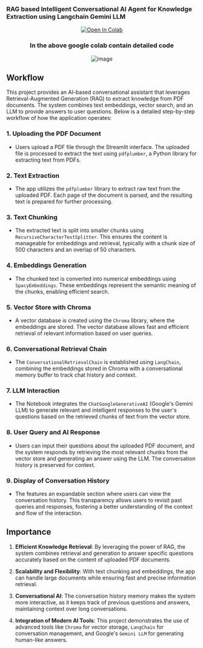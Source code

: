 ### RAG based Intelligent Conversational AI Agent for Knowledge Extraction using Langchain Gemini LLM


<div align ="center">

[![Open In Colab](https://colab.research.google.com/assets/colab-badge.svg)](https://colab.research.google.com/drive/1rUJ_wBEYFZsFijDzjOjI8QD9IBeLfB2s?usp=sharing)

</div>
<div align ="center">

### In the above google colab contain detailed code 
</div>


<div align ="center">

   
![image](https://miro.medium.com/v2/resize:fit:1400/format:webp/1*SuS0D_-uSf5RnLuUlqgytw.png)

</div>

## **Workflow**

This project provides an AI-based conversational assistant that leverages Retrieval-Augmented Generation (RAG) to extract knowledge from PDF documents. The system combines text embeddings, vector search, and an LLM to provide answers to user questions. Below is a detailed step-by-step workflow of how the application operates:

### 1. **Uploading the PDF Document**
   - Users upload a PDF file through the Streamlit interface. The uploaded file is processed to extract the text using `pdfplumber`, a Python library for extracting text from PDFs.
   
### 2. **Text Extraction**
   - The app utilizes the `pdfplumber` library to extract raw text from the uploaded PDF. Each page of the document is parsed, and the resulting text is prepared for further processing.

### 3. **Text Chunking**
   - The extracted text is split into smaller chunks using `RecursiveCharacterTextSplitter`. This ensures the content is manageable for embeddings and retrieval, typically with a chunk size of 500 characters and an overlap of 50 characters.

### 4. **Embeddings Generation**
   - The chunked text is converted into numerical embeddings using `SpacyEmbeddings`. These embeddings represent the semantic meaning of the chunks, enabling efficient search.

### 5. **Vector Store with Chroma**
   - A vector database is created using the `Chroma` library, where the embeddings are stored. The vector database allows fast and efficient retrieval of relevant information based on user queries.

### 6. **Conversational Retrieval Chain**
   - The `ConversationalRetrievalChain` is established using `LangChain`, combining the embeddings stored in Chroma with a conversational memory buffer to track chat history and context.

### 7. **LLM Interaction**
   - The Notebook integrates the `ChatGoogleGenerativeAI` (Google's Gemini LLM) to generate relevant and intelligent responses to the user's questions based on the retrieved chunks of text from the vector store.

### 8. **User Query and AI Response**
   - Users can input their questions about the uploaded PDF document, and the system responds by retrieving the most relevant chunks from the vector store and generating an answer using the LLM. The conversation history is preserved for context.

### 9. **Display of Conversation History**
   - The features an expandable section where users can view the conversation history. This transparency allows users to revisit past queries and responses, fostering a better understanding of the context and flow of the interaction.



## **Importance**

1. **Efficient Knowledge Retrieval**: By leveraging the power of RAG, the system combines retrieval and generation to answer specific questions accurately based on the content of uploaded PDF documents.

2. **Scalability and Flexibility**: With text chunking and embeddings, the app can handle large documents while ensuring fast and precise information retrieval.

3. **Conversational AI**: The conversation history memory makes the system more interactive, as it keeps track of previous questions and answers, maintaining context over long conversations.

4. **Integration of Modern AI Tools**: This project demonstrates the use of advanced tools like `Chroma` for vector storage, `LangChain` for conversation management, and Google's `Gemini LLM` for generating human-like answers.

